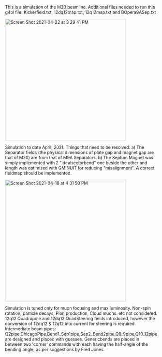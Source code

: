 

This is a simulation of the M20 beamline.
  Additional files needed to run this g4bl file:
  Kickerfield.txt, 12dq12map.txt, 12q12map.txt and
  BOpera9ASep.txt


<img width="400" alt="Screen Shot 2021-04-22 at 3 29 41 PM" src="https://user-images.githubusercontent.com/53085784/190866403-178dc4a8-34e9-4afd-9318-3ab0aa83818a.png">

Simulation to date April, 2021.
	Things that need to be resolved: 
		a) The Separator fields (the physical dimensions of plate gap and magnet gap are that of M20) are from that of M9A Separators.
		b) The Septum Magnet was simply implemented with 2 "idealsectorbend" one beside the other and length was optimized with GMINUIT for reducing 
    "misalignment". A correct fieldmap should be implemented.

<img width="400" alt="Screen Shot 2021-04-18 at 4 31 50 PM" src="https://user-images.githubusercontent.com/53085784/190866516-2c88fd96-8eea-426b-86e2-0fe6af5b408e.png">

Simulation is tuned only for muon focusing and max luminosity. Non-spin rotation, particle decays, Pion production, Cloud muons. etc not considered. 12q12 Quadrupole and 12dq12 QuadSteering fields introduced, however the conversion of 12dq12 & 12q12 into current for steering is required. Intermediate beam pipes: Q2pipe,ChicagoPipe,Bend1_Sep1pipe,Sep2_Bend2pipe,Q8_9pipe,Q10_12pipe are designed and placed with guesses. Genericbends are placed in between two 'corner' commands with each having the half-angle of the bending angle, as per suggestions by Fred Jones.
  
  
